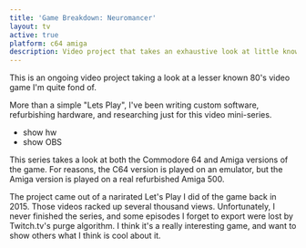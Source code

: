 ```yaml
---
title: 'Game Breakdown: Neuromancer'
layout: tv
active: true
platform: c64 amiga
description: Video project that takes an exhaustive look at little known classic game
---
```


This is an ongoing video project taking a look at a lesser known 80's video game I'm quite fond of.

More than a simple "Lets Play", I've been writing custom software, refurbishing hardware, and researching just for this video mini-series.

* show hw
* show OBS

This series takes a look at both the Commodore 64 and Amiga versions of the game. For reasons, the C64 version is played on an emulator, but the Amiga version is played on a real refurbished Amiga 500.

The project came out of a narirated Let's Play I did of the game back in 2015. Those videos racked up several thousand views. Unfortunately, I never finished the series, and some episodes I forget to export were lost by Twitch.tv's purge algorithm. I think it's a really interesting game, and want to show others what I think is cool about it.